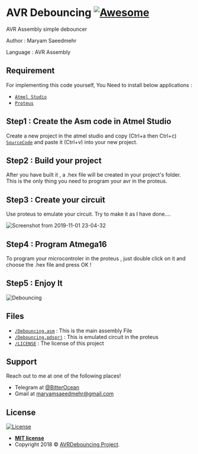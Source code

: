 # AVR Debouncing  [![Awesome](https://cdn.rawgit.com/sindresorhus/awesome/d7305f38d29fed78fa85652e3a63e154dd8e8829/media/badge.svg)](https://github.com/BitterOcean/IUT/tree/master/Microprocessor/HW1/AVR_Debouncing)

AVR Assembly simple debouncer

Author : Maryam Saeedmehr

Language : AVR Assembly

## **Requirement**

For implementing this code yourself, You Need to install below applications :

- <a href="https://www.microchip.com/mplab/avr-support/atmel-studio-7">`Atmel Studio`</a> 
- <a href="https://www.labcenter.com/downloads/">`Proteus`</a> 

## Step1 : Create the Asm code in Atmel Studio

Create a new project in the atmel studio and copy (Ctrl+a then Ctrl+c) <a href="https://github.com/BitterOcean/IUT/tree/master/Microprocessor/HW1/AVR_Debouncing/Debouncing.asm">`SourceCode`</a> and paste it (Ctrl+v) into your new project.


## Step2 : Build your project

After you have built it , a .hex file will be created in your project's folder. This is the only thing you need to program your avr in the proteus.


## Step3 : Create your circuit

Use proteus to emulate your circuit. Try to make it as I have done....

![Screenshot from 2019-11-01 23-04-32](https://user-images.githubusercontent.com/49061503/68052190-60f3e480-fcfe-11e9-957b-88605ba983f3.png)



## Step4 : Program Atmega16

To program your microcontroler in the proteus , just double click on it and choose the .hex file and press OK !


## Step5 : Enjoy It

![Debouncing](https://user-images.githubusercontent.com/49061503/68051787-7fa5ab80-fcfd-11e9-854e-8caf16418acc.gif)


## **Files**

- <a href="https://github.com/BitterOcean/IUT/tree/master/Microprocessor/HW1/AVR_Debouncing/Debouncing.asm">`/Debouncing.asm`</a> : This is the main assembly File
- <a href="https://github.com/BitterOcean/IUT/tree/master/Microprocessor/HW1/AVR_Debouncing/Debouncing.pdsprj">`/Debouncing.pdsprj`</a> : This is emulated circuit in the proteus
- <a href="https://github.com/BitterOcean/IUT/tree/master/Microprocessor/HW1/AVR_Debouncing/LICENSE">`/LICENSE`</a> : The license of this project



## **Support**

Reach out to me at one of the following places!

- Telegram at <a href="https://t.me/BitterOcean" target="_blank">@BitterOcean</a>
- Gmail at <a href="mailto:maryamsaeedmehr@gmail.com" target="_blank">maryamsaeedmehr@gmail.com</a>

## **License**

[![License](https://img.shields.io/:license-mit-blue.svg?style=flat-square)](http://badges.mit-license.org)


- **[MIT license](http://opensource.org/licenses/mit-license.php)**
- Copyright 2018 © <a href="https://github.com/MaryamSaeedmehr/AVRDebouncing/blob/master/LICENSE">AVRDebouncing Project</a>.
